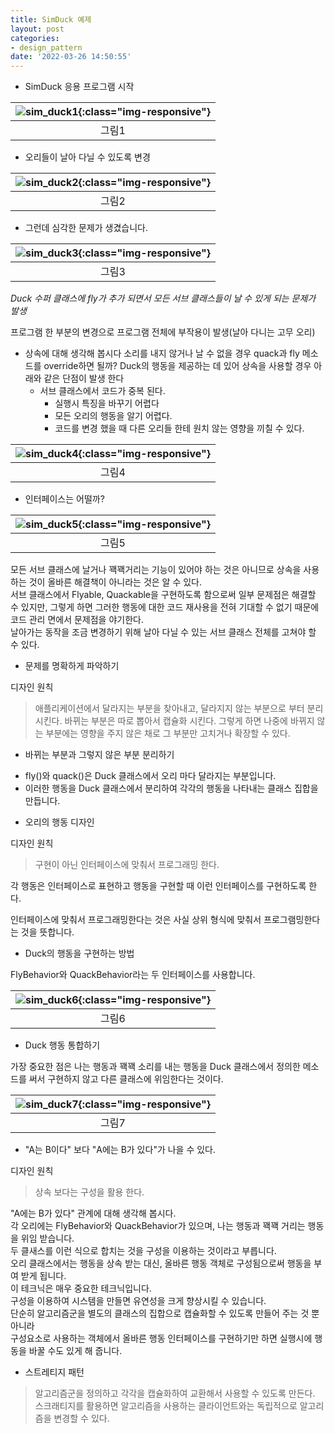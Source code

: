 ```yaml
---
title: SimDuck 예제
layout: post
categories:
- design_pattern
date: '2022-03-26 14:50:55'
---
```


*   SimDuck 응용 프로그램 시작

| ![sim_duck1]({{site.url}}/assets/img/sim_duck1.jpg){:class="img-responsive"} |
|:--:|
| 그림1 | 

*  오리들이 날아 다닐 수 있도록 변경

| ![sim_duck2]({{site.url}}/assets/img/sim_duck2.jpg){:class="img-responsive"} |
|:--:|
| 그림2 | 

*  그런데 심각한 문제가 생겼습니다.

| ![sim_duck3]({{site.url}}/assets/img/sim_duck3.jpg){:class="img-responsive"} |
|:--:|
| 그림3 | 

*Duck 수퍼 클래스에 fly가 추가 되면서 모든 서브 클래스들이 날 수 있게 되는 문제가 발생*

프로그램 한 부분의 변경으로 프로그램 전체에 부작용이 발생(날아 다니는 고무 오리)

*   상속에 대해 생각해 봅시다
소리를 내지 않거나 날 수 없을 경우 quack과 fly 메소드를 override하면 될까? 
Duck의 행동을 제공하는 데 있어 상속을 사용할 경우 아래와 같은 단점이 발생 한다 
    - 서브 클래스에서 코드가 중복 된다. 
		- 실행시 특징을 바꾸기 어렵다 
		- 모든 오리의 행동을 알기 어렵다. 
		- 코드를 변경 했을 때 다른 오리들 한테 원치 않는 영향을 끼칠 수 있다. 
		
| ![sim_duck4]({{site.url}}/assets/img/sim_duck4.jpg){:class="img-responsive"} |
|:--:|
| 그림4 | 

*  인터페이스는 어떨까?

| ![sim_duck5]({{site.url}}/assets/img/sim_duck5.jpg){:class="img-responsive"} |
|:--:|
| 그림5 | 

모든 서브 클래스에 날거나 꽥꽥거리는 기능이 있어야 하는 것은 아니므로 상속을 사용하는 것이 올바른 해결책이 아니라는 것은 알 수 있다. <br>
서브 클래스에서 Flyable, Quackable을 구현하도록 함으로써 일부 문제점은 해결할 수 있지만, 
그렇게 하면 그러한 행동에 대한 코드 재사용을 전혀 기대할 수 없기 때문에 코드 관리 면에서 문제점을 야기한다. <br>
날아가는 동작을 조금 변경하기 위해 날아 다닐 수 있는 서브 클래스 전체를 고쳐야 할 수 있다. <br>

*  문제를 명확하게 파악하기

디자인 원칙
> 애플리케이션에서 달라지는 부분을 찾아내고, 달라지지 않는 부분으로 부터 분리 시킨다.
> 바뀌는 부분은 따로 뽑아서 캡슐화 시킨다.
> 그렇게 하면 나중에 바뀌지 않는 부분에는 영향을 주지 않은 채로 그 부분만 고치거나 확장할 수 있다.

*  바뀌는 부분과 그렇지 않은 부분 분리하기

 - fly()와 quack()은 Duck 클래스에서 오리 마다 달라지는 부분입니다.
 - 이러한 행동을 Duck 클래스에서 분리하여 각각의 행동을 나타내는 클래스 집합을 만듭니다.

* 오리의 행동 디자인

디자인 원칙
> 구현이 아닌 인터페이스에 맞춰서 프로그래밍 한다.

각 행동은 인터페이스로 표현하고 행동을 구현할 때 이런 인터페이스를 구현하도록 한다. 

인터페이스에 맞춰서 프로그래밍한다는 것은 사실 상위 형식에 맞춰서 프로그램밍한다는 것을 뜻합니다.

*  Duck의 행동을 구현하는 방법

FlyBehavior와 QuackBehavior라는 두 인터페이스를 사용합니다.

| ![sim_duck6]({{site.url}}/assets/img/sim_duck6.jpg){:class="img-responsive"} |
|:--:|
| 그림6 | 

* Duck 행동 통합하기

가장 중요한 점은 나는 행동과 꽥꽥 소리를 내는 행동을 Duck 클래스에서 정의한 메소드를 써서 구현하지 않고 다른 클래스에 위임한다는 것이다.

| ![sim_duck7]({{site.url}}/assets/img/sim_duck7.jpg){:class="img-responsive"} |
|:--:|
| 그림7 |

* "A는 B이다" 보다 "A에는 B가 있다"가 나을 수 있다.

디자인 원칙
> 상속 보다는 구성을 활용 한다.

"A에는 B가 있다" 관계에 대해 생각해 봅시다. <br>
각 오리에는 FlyBehavior와 QuackBehavior가 있으며, 나는 행동과 꽥꽥 거리는 행동을 위임 받습니다. <br>
두 클새스를 이런 식으로 합치는 것을 구성을 이용하는 것이라고 부릅니다. <br>
오리 클래스에서는 행동을 상속 받는 대신, 올바른 행동 객체로 구성됨으로써 행동을 부여 받게 됩니다. <br>
이 테크닉은 매우 중요한 테크닉입니다. <br>
구성을 이용하여 시스템을 만들면 유연성을 크게 향상시킬 수 있습니다. <br>
단순히 알고리즘군을 별도의 클래스의 집합으로 캡슐화할 수 있도록 만들어 주는 것 뿐 아니라 <br>
구성요소로 사용하는 객체에서 올바른 행동 인터페이스를 구현하기만 하면 실행시에 행동을 바꿀 수도 있게 해 줍니다.

* 스트레티지 패턴

> 알고리즘군을 정의하고 각각을 캡슐화하여 교환해서 사용할 수 있도록 만든다. <br>
> 스크래티지를 활용하면 알고리즘을 사용하는 클라이언트와는 독립적으로 알고리즘을 변경할 수 있다.
